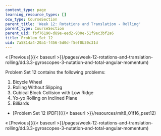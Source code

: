 ```yaml
---
content_type: page
learning_resource_types: []
ocw_type: CourseSection
parent_title: 'Week 12: Rotations and Translation - Rolling'
parent_type: CourseSection
parent_uid: fbf76190-d89e-eed2-930e-51f9ac3bf2a6
title: Problem Set 12
uid: 7a5814a4-20a1-f456-5d0d-f5ef0b30c31d
---
```


« [Previous]({{< baseurl >}}/pages/week-12-rotations-and-translation-rolling/dd.3.3-gyroscopes-3-nutation-and-total-angular-momentum)

Problem Set 12 contains the following problems:

1.  Bicycle Wheel
2.  Rolling Without Slipping
3.  Cubical Block Collision with Low Ridge
4.  Yo-yo Rolling on Inclined Plane
5.  Billiards

*   [Problem Set 12 (PDF)]({{< baseurl >}}/resources/mit8_01f16_pset12)

« [Previous]({{< baseurl >}}/pages/week-12-rotations-and-translation-rolling/dd.3.3-gyroscopes-3-nutation-and-total-angular-momentum)